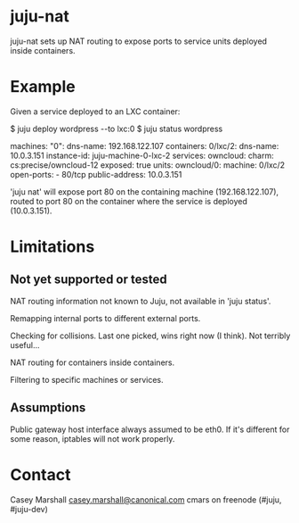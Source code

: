 juju-nat
========
juju-nat sets up NAT routing to expose ports to service units deployed inside
containers.

Example
=======

Given a service deployed to an LXC container:

 $ juju deploy wordpress --to lxc:0
 $ juju status wordpress

machines:
  "0":
    dns-name: 192.168.122.107
    containers:
      0/lxc/2:
        dns-name: 10.0.3.151
        instance-id: juju-machine-0-lxc-2
services:
  owncloud:
    charm: cs:precise/owncloud-12
    exposed: true
    units:
      owncloud/0:
        machine: 0/lxc/2
        open-ports:
        - 80/tcp
        public-address: 10.0.3.151

'juju nat' will expose port 80 on the containing machine (192.168.122.107), routed to
port 80 on the container where the service is deployed (10.0.3.151).

Limitations
===========

Not yet supported or tested
---------------------------

NAT routing information not known to Juju, not available in 'juju status'.

Remapping internal ports to different external ports.

Checking for collisions. Last one picked, wins right now (I think). Not
terribly useful...

NAT routing for containers inside containers.

Filtering to specific machines or services.

Assumptions
-----------

Public gateway host interface always assumed to be eth0. If it's different for
some reason, iptables will not work properly.

Contact
=======
Casey Marshall <casey.marshall@canonical.com>
cmars on freenode (#juju, #juju-dev)
